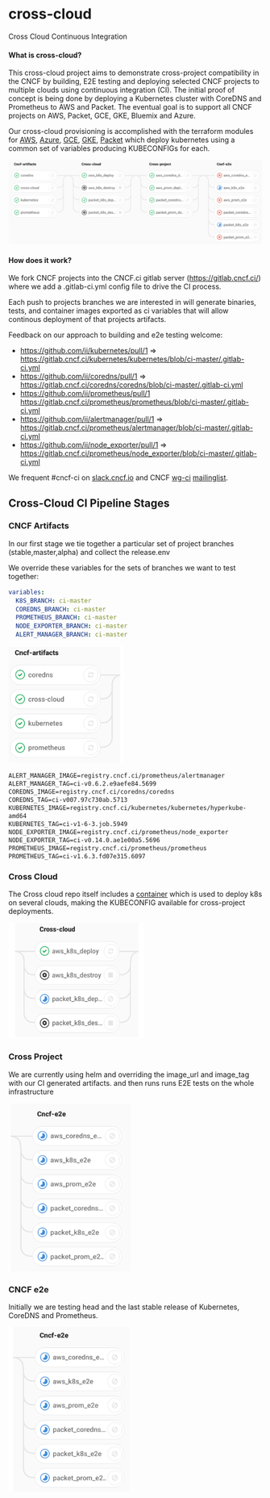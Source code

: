 # cross-cloud
Cross Cloud Continuous Integration

#### What is cross-cloud?

This cross-cloud project aims to demonstrate cross-project compatibility in the
CNCF by building, E2E testing and deploying selected CNCF projects to multiple
clouds using continuous integration (CI). The initial proof of concept is being
done by deploying a Kubernetes cluster with CoreDNS and Prometheus to AWS and
Packet. The eventual goal is to support all CNCF projects on AWS, Packet, GCE,
GKE, Bluemix and Azure.

Our cross-cloud provisioning is accomplished with the terraform modules for
[AWS](./aws), [Azure](./azure), [GCE](./gce), [GKE](./gke), [Packet](./packet)
which deploy kubernetes using a common set of variables producing KUBECONFIGs
for each.

![cross-cloud-pipeline](docs/images/cross-cloud-pipeline.png)

#### How does it work?

We fork CNCF projects into the CNCF.ci gitlab server (https://gitlab.cncf.ci/)
where we add a .gitlab-ci.yml config file to drive the CI process.

Each push to projects branches we are interested in will generate binaries,
tests, and container images exported as ci variables that will allow continous
deployment of that projects artifacts.

Feedback on our approach to building and e2e testing welcome:

 * https://github.com/ii/kubernetes/pull/1 => https://gitlab.cncf.ci/kubernetes/kubernetes/blob/ci-master/.gitlab-ci.yml
 * https://github.com/ii/coredns/pull/1 => https://gitlab.cncf.ci/coredns/coredns/blob/ci-master/.gitlab-ci.yml
 * https://github.com/ii/prometheus/pull/1 https://gitlab.cncf.ci/prometheus/prometheus/blob/ci-master/.gitlab-ci.yml
 * https://github.com/ii/alertmanager/pull/1 => https://gitlab.cncf.ci/prometheus/alertmanager/blob/ci-master/.gitlab-ci.yml
 * https://github.com/ii/node_exporter/pull/1 => https://gitlab.cncf.ci/prometheus/node_exporter/blob/ci-master/.gitlab-ci.yml

We frequent #cncf-ci on [slack.cncf.io](slack.cncf.io) and CNCF [wg-ci](https://github.com/cncf/wg-ci) [mailinglist](https://lists.cncf.io/mailman/listinfo/cncf-ci-public). 

## Cross-Cloud CI Pipeline Stages

### CNCF Artifacts 

In our first stage we tie together a particular set of project branches
(stable,master,alpha) and collect the release.env

We override these variables for the sets of branches we want to test together:

```yaml
variables:
  K8S_BRANCH: ci-master
  COREDNS_BRANCH: ci-master
  PROMETHEUS_BRANCH: ci-master
  NODE_EXPORTER_BRANCH: ci-master
  ALERT_MANAGER_BRANCH: ci-master
```
![cncf-artifacts-stage](docs/images/cncf-artifacts-stage.png)

```
ALERT_MANAGER_IMAGE=registry.cncf.ci/prometheus/alertmanager
ALERT_MANAGER_TAG=ci-v0.6.2.e9aefe84.5699
COREDNS_IMAGE=registry.cncf.ci/coredns/coredns
COREDNS_TAG=ci-v007.97c730ab.5713
KUBERNETES_IMAGE=registry.cncf.ci/kubernetes/kubernetes/hyperkube-amd64
KUBERNETES_TAG=ci-v1-6-3.job.5949
NODE_EXPORTER_IMAGE=registry.cncf.ci/prometheus/node_exporter
NODE_EXPORTER_TAG=ci-v0.14.0.ae1e00a5.5696
PROMETHEUS_IMAGE=registry.cncf.ci/prometheus/prometheus
PROMETHEUS_TAG=ci-v1.6.3.fd07e315.6097
```

### Cross Cloud

The Cross cloud repo itself includes a [container](Dockerfile) which is used to
deploy k8s on several clouds, making the KUBECONFIG available for cross-project
deployments.

![cross-cloud-stage](docs/images/cross-cloud-stage.png)

### Cross Project

We are currently using helm and overriding the image_url and image_tag with our
CI generated artifacts. and then runs runs E2E tests on the whole infrastructure

![cross-cloud-stage](docs/images/cross-project-stage.png)

### CNCF e2e

Initially we are testing head and the last stable release of Kubernetes, CoreDNS
and Prometheus.

![cncf-e2e-stage](docs/images/cncf-e2e-stage.png)
